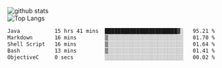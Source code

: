 ![github stats](https://github-readme-stats.vercel.app/api?username=AndreFerreira5&show_icons=true&theme=dark&count_private=true)
<br>
![Top Langs](https://github-readme-stats.vercel.app/api/top-langs/?username=AndreFerreira5&layout=compact&theme=dark)
<br>
<!--START_SECTION:waka-->

```txt
Java           15 hrs 41 mins  ███████████████████████▓░   95.21 %
Markdown       16 mins         ▒░░░░░░░░░░░░░░░░░░░░░░░░   01.70 %
Shell Script   16 mins         ▒░░░░░░░░░░░░░░░░░░░░░░░░   01.64 %
Bash           13 mins         ▒░░░░░░░░░░░░░░░░░░░░░░░░   01.41 %
ObjectiveC     0 secs          ░░░░░░░░░░░░░░░░░░░░░░░░░   00.02 %
```

<!--END_SECTION:waka-->
